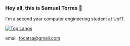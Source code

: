 ### Hey all, this is Samuel Torres 👋

I'm a second year computer engineering student at UofT.

[![Top Langs](https://github-readme-stats.vercel.app/api/top-langs/?username=smyt022&layout=donut)](https://github.com/anuraghazra/github-readme-stats)

email: tocatsa@gmail.com
<!--
**smyt022/smyt022** is a ✨ _special_ ✨ repository because its `README.md` (this file) appears on your GitHub profile.

Here are some ideas to get you started:

- 🔭 I’m currently working on ...
- 🌱 I’m currently learning ...
- 👯 I’m looking to collaborate on ...
- 🤔 I’m looking for help with ...
- 💬 Ask me about ...
- 📫 How to reach me: ...
- 😄 Pronouns: ...
- ⚡ Fun fact: ...
-->
